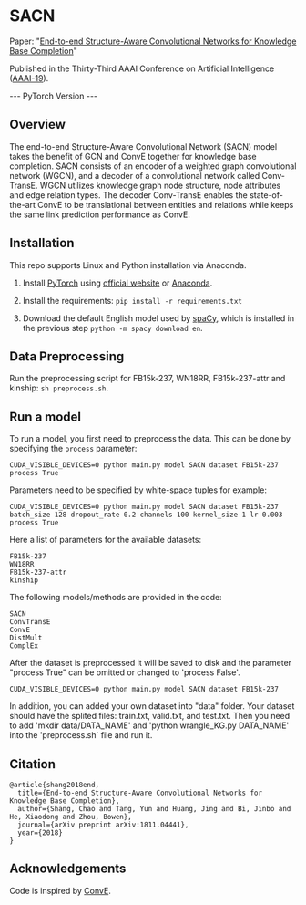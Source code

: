 # SACN

Paper: "[End-to-end Structure-Aware Convolutional Networks for Knowledge Base Completion](https://arxiv.org/pdf/1811.04441.pdf)" 

Published in the Thirty-Third AAAI Conference on Artificial Intelligence ([AAAI-19](https://aaai.org/Conferences/AAAI-19/)). 

--- PyTorch Version ---

## Overview
The end-to-end Structure-Aware Convolutional Network (SACN) model takes the benefit of GCN and ConvE together for knowledge base completion. SACN consists of an encoder of a weighted graph convolutional network (WGCN), and a decoder of a convolutional network called Conv-TransE. WGCN utilizes knowledge graph node structure, node attributes and
edge relation types. The decoder Conv-TransE enables the state-of-the-art ConvE to be translational between entities and relations while keeps the same link prediction performance as ConvE. 

## Installation

This repo supports Linux and Python installation via Anaconda. 

1. Install [PyTorch](https://github.com/pytorch/pytorch) using [official website](https://pytorch.org/) or [Anaconda](https://www.continuum.io/downloads).

2. Install the requirements: `pip install -r requirements.txt`

3. Download the default English model used by [spaCy](https://github.com/explosion/spaCy), which is installed in the previous step `python -m spacy download en`.

## Data Preprocessing

Run the preprocessing script for FB15k-237, WN18RR, FB15k-237-attr and kinship: `sh preprocess.sh`.

## Run a model

To run a model, you first need to preprocess the data. This can be done by specifying the `process` parameter:
```
CUDA_VISIBLE_DEVICES=0 python main.py model SACN dataset FB15k-237 process True
```

Parameters need to be specified by white-space tuples for example:
```
CUDA_VISIBLE_DEVICES=0 python main.py model SACN dataset FB15k-237 batch_size 128 dropout_rate 0.2 channels 100 kernel_size 1 lr 0.003 process True
```

Here a list of parameters for the available datasets:
```
FB15k-237
WN18RR
FB15k-237-attr
kinship
```

The following models/methods are provided in the code:
```
SACN
ConvTransE
ConvE
DistMult
ComplEx
```

After the dataset is preprocessed it will be saved to disk and the parameter "process True" can be omitted or changed to 'process False'.
```
CUDA_VISIBLE_DEVICES=0 python main.py model SACN dataset FB15k-237
```

In addition, you can added your own dataset into "data" folder. Your dataset should have the splited files: train.txt, valid.txt, and test.txt. Then you need to add 'mkdir data/DATA_NAME' and 'python wrangle_KG.py DATA_NAME' into the 'preprocess.sh` file and run it.


## Citation

```
@article{shang2018end,
  title={End-to-end Structure-Aware Convolutional Networks for Knowledge Base Completion},
  author={Shang, Chao and Tang, Yun and Huang, Jing and Bi, Jinbo and He, Xiaodong and Zhou, Bowen},
  journal={arXiv preprint arXiv:1811.04441},
  year={2018}
}
```

## Acknowledgements

Code is inspired by [ConvE](https://github.com/TimDettmers/ConvE). 

